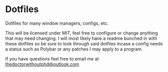 # Dotfiles
Dotfiles for many window managers, configs, etc.

This will be licensed under MIT, feel free to configure or change anything that may need changing. I will most likely have a readme bunched in with these dotfiles so be sure to look through said dotfiles incase a config needs a status such as Polybar or any patches I may apply to a program.

If you have questions feel free to email me at thedoctorwithoutphd@outlook.com
